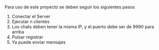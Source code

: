 Para uso de este proyecto se deben seguir los siguientes pasos

1. Conectar el Server
2. Ejecutar n clientes
3. Los chats deben tener la misma IP, y el puerto debe ser de 9990 para arriba
4. Pulsar registrar
5. Ya puede enviar mensajes